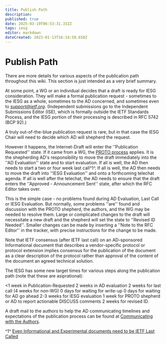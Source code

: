 ```yaml
---
title: Publish Path
description: 
published: true
date: 2025-03-19T06:53:31.332Z
tags: iesg
editor: markdown
dateCreated: 2023-01-13T16:14:58.658Z
---
```


# Publish Path
There are more details for various aspects of the publication path throughout this wiki. This section is just intended as a very brief summary.

At some point, a WG or an individual decides that a draft is ready for IESG consideration. They will make a formal publication request - sometimes to the IESG as a whole, sometimes to the AD concerned, and sometimes even to *support@ietf.org*. (Independent submissions go to the Independent Submissions Editor (ISE), which is formally outside the IETF Standards Process, and the IESG portion of their processing is described in RFC 5742 (BCP 92).)

A truly out-of-the-blue publication request is rare, but in that case the IESG Chair will need to decide which AD will shepherd the request.

However it happens, the Internet-Draft will enter the ''Publication Requested'' state. If it came from a WG, the [PROTO process](http://datatracker.ietf.org/doc/rfc4858/?include_text=1) applies. It is the shepherding AD's responsibility to move the draft immediately into the ''AD Evaluation'' state and to start evaluation. If all is well, the AD then needs to start a two or four week last call^1^. If all is well, the AD then needs to move the draft into ''IESG Evaluation'' and onto a forthcoming telechat agenda. If all is well after the telechat, the AD needs to ensure that the draft enters the ''Approved - Announcement Sent'' state, after which the RFC Editor takes over.

This is the simple case - no problems found during AD Evaluation, Last Call or IESG Evaluation. But normally, some problems ''are'' found and discussion with the PROTO shepherd, the authors, and the WG may be needed to resolve them. Large or complicated changes to the draft will necessitate a new draft and the shepherd will set the state to ''Revised ID Needed''. Smaller changes can be made by inserting a ''Note to the RFC Editor'' in the tracker, with precise instructions for the change to be made.

Note that IETF consensus (after IETF last call) on an AD-sponsored Informational document that describes a vendor-specific protocol or protocol extension implies consensus for the publication of the document as a clear description of the protocol rather than approval of the content of the document an agreed technical solution.

The IESG has some new target times for various steps along the publication path (note that these are asiprational):

 <1 week in Publication-Requested
 2 weeks in AD evaluation
 2 weeks for last call (4 weeks for non-WG)
 0 days for waiting for write-up
 0 days for waiting for AD go ahead
 2-3 weeks for IESG evaluation
 1 week for PROTO shepherd or AD to report actionable DISCUSS comments
 2 weeks for revised ID.

A draft mail to the authors to help the AD communicating timelines and expectations of the publication process can be found at [Communicating with the Authors](/group/iesg/letterToAuthors).

^1^ [Even Informational and Experimental documents need to be IETF Last Called]()